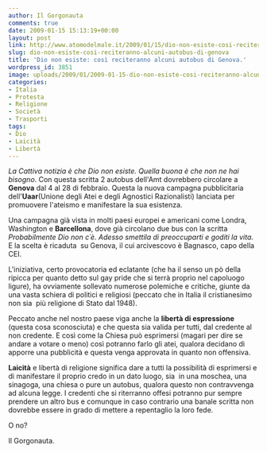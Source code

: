 ```yaml
---
author: Il Gorgonauta
comments: true
date: 2009-01-15 15:13:19+00:00
layout: post
link: http://www.atomodelmale.it/2009/01/15/dio-non-esiste-cosi-reciteranno-alcuni-autobus-di-genova/
slug: dio-non-esiste-cosi-reciteranno-alcuni-autobus-di-genova
title: 'Dio non esiste: così reciteranno alcuni autobus di Genova.'
wordpress_id: 3851
image: uploads/2009/01/2009-01-15-dio-non-esiste-cosi-reciteranno-alcuni-autobus-di-genova.jpg
categories:
- Italia
- Protesta
- Religione
- Società
- Trasporti
tags:
- Dio
- Laicità
- Libertà
---
```


_La Cattiva notizia è che Dio non esiste. Quella buona è che non ne hai bisogno_. Con questa scritta 2 autobus dell'Amt dovrebbero circolare a **Genova** dal 4 al 28 di febbraio. Questa la nuova campagna pubblicitaria dell'**Uaar**(Unione degli Atei e degli Agnostici Razionalisti) lanciata per promuovere l'ateismo e manifestare la sua esistenza.

Una campagna già vista in molti paesi europei e americani come Londra, Washington e **Barcellona**, dove già circolano due bus con la scritta _Probabilmente Dio non c´è. Adesso smettila di preoccuparti e goditi la vita._ E la scelta è ricaduta  su Genova, il cui arcivescovo è Bagnasco, capo della CEI.

L'iniziativa, certo provocatoria ed eclatante (che ha il senso un pò della ripicca per quanto detto sul gay pride che si terrà proprio nel capoluogo ligure), ha ovviamente sollevato numerose polemiche e critiche, giunte da una vasta schiera di politici e religiosi (peccato che in Italia il cristianesimo non sia  più religione di Stato dal 1948).

Peccato anche nel nostro paese viga anche la **libertà di espressione** (questa cosa sconosciuta) e che questa sia valida per tutti, dal credente al non credente. E così come la Chiesa può esprimersi (magari per dire se andare a votare o meno) così potranno farlo gli atei, qualora decidano di apporre una pubblicità e questa venga approvata in quanto non offensiva.

**Laicità** e libertà di religione significa dare a tutti la possibilità di esprimersi e di manifestare il proprio credo in un dato luogo, sia  in una moschea, una sinagoga, una chiesa o pure un autobus, qualora questo non contravvenga ad alcuna legge. I credenti che si riterranno offesi potranno pur sempre prendere un altro bus e comunque in caso contrario una banale scritta non dovrebbe essere in grado di mettere a repentaglio la loro fede.

O no?

Il Gorgonauta.
